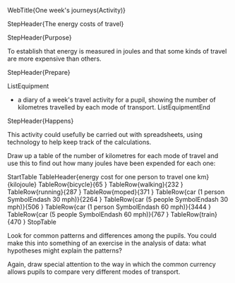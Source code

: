 WebTitle{One week&apos;s journeys(Activity)}

StepHeader{The energy costs of travel}

StepHeader{Purpose}

To establish that energy is measured in joules and that some kinds of travel are more expensive than others.

StepHeader{Prepare}

ListEquipment
- a diary of a week's travel activity for a pupil, showing the number of kilometres travelled by each mode of transport.
ListEquipmentEnd

StepHeader{Happens}

This activity could usefully be carried out with spreadsheets, using technology to help keep track of the calculations.

Draw up a table of the number of kilometres for each mode of travel and use this to find out how many joules have been expended for each one:

StartTable
TableHeader{energy cost for one person to travel one km}{kilojoule}
TableRow{bicycle}{65 }
TableRow{walking}{232 }
TableRow{running}{287 }
TableRow{moped}{371 }
TableRow{car (1 person SymbolEndash 30 mph)}{2264 }
TableRow{car (5 people SymbolEndash 30 mph)}{506 }
TableRow{car (1 person SymbolEndash 60 mph)}{3444 }
TableRow{car (5 people SymbolEndash 60 mph)}{767 }
TableRow{train}{470 }
StopTable

Look for common patterns and differences among the pupils. You could make this into something of an exercise in the analysis of data: what hypotheses might explain the patterns?

Again, draw special attention to the way in which the common currency allows pupils to compare very different modes of transport.

